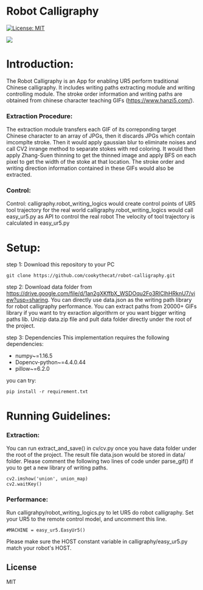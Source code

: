 # Robot Calligraphy

[![License: MIT](https://img.shields.io/badge/License-MIT-yellow.svg)](https://opensource.org/licenses/MIT)


![](https://drive.google.com/uc?export=view&id=15ytBxWexWYtei5TXEhPRHRf097GL4-JO)

# Introduction:
The Robot Calligraphy is an App for enabling UR5 perform traditional Chinese calligraphy. It includes writing paths extracting module and writing controlling module. The stroke order information and writing paths are obtained from chinese character teaching GIFs (https://www.hanzi5.com/). 


### Extraction Procedure: 
The extraction module transfers each GIF of its correponding target Chinese character to an array of JPGs, then it discards JPGs which contain imcomplte stroke. Then it would apply gaussian blur to eliminate noises and call CV2 inrange method to separate stokes with red coloring. It would then apply Zhang-Suen thinning to get the thinned image and apply BFS on each pixel to get the width of the stoke at that location. The stroke order and writing direction information contained in these GIFs would also be extracted.


### Control:
Control: calligraphy.robot_writing_logics would create control points of UR5 tool trajectory for the real world calligraphy.robot_writing_logics would call easy_ur5.py as API to control the real robot The velocity of tool trajectory is calculated in easy_ur5.py

# Setup:
step 1: Download this repository to your PC
  ```shell
  git clone https://github.com/cookythecat/robot-calligraphy.git
  ```
step 2: Download data folder from https://drive.google.com/file/d/1an2gXKffbX_WSDOqu2Fo3RlClhHRknU7/view?usp=sharing. You can directly use data.json as the writing path library for robot calligraphy performance. You can extract paths from 20000+ GIFs library if you want to try exraction algorithrm or you want bigger writing paths lib. Unizip data.zip file and pult data folder directly under the root of the project.

step 3: Dependencies
This implementation requires the following dependencies:
  - numpy~=1.16.5
  - Dopencv-python~=4.4.0.44
  - pillow~=6.2.0

you can try:
  ```shell
  pip install -r requirement.txt
  ```

# Running Guidelines:
 ### Extraction: 
You can run extract_and_save() in cv/cv.py once you have data folder under the root of the project. The result file data.json would be stored in data/ folder. Please comment the following two lines of code under parse_gif() if you to get a new library of writing paths.

    cv2.imshow('union', union_map)
    cv2.waitKey()

### Performance:
Run calligrahpy/robot_writing_logics.py to let UR5 do robot calligraphy. Set your UR5 to the remote control model, and uncomment this line.
  ```shell
  #MACHINE = easy_ur5.EasyUr5()
  ```
 Please make sure the HOST constant variable in calligraphy/easy_ur5.py match your robot's HOST.
 
License
----

MIT
